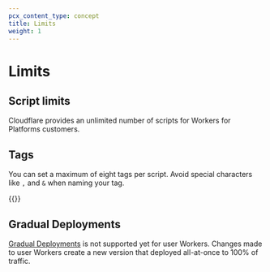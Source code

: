 ```yaml
---
pcx_content_type: concept
title: Limits
weight: 1
---
```


# Limits

## Script limits

Cloudflare provides an unlimited number of scripts for Workers for Platforms customers.

## ​Tags

You can set a maximum of eight tags per script. Avoid special characters like `,` and `&` when naming your tag.

{{<render file="_limits_increase.md" productFolder="workers">}}

## Gradual Deployments

[Gradual Deployments](/workers/configuration/versions-and-deployments/gradual-deployments/) is not supported yet for user Workers. Changes made to user Workers create a new version that deployed all-at-once to 100% of traffic.
